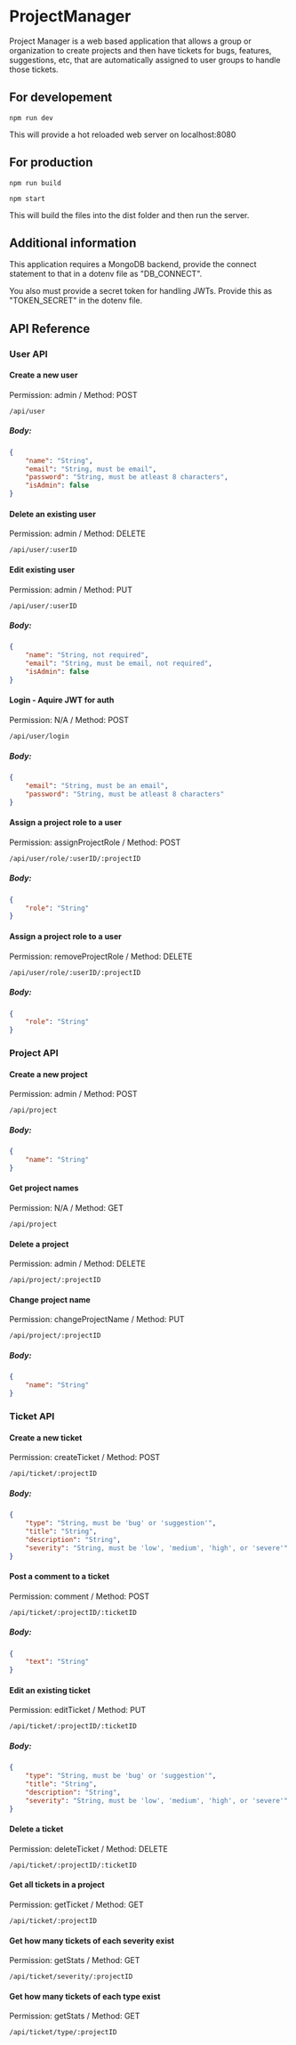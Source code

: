 # ProjectManager
Project Manager is a web based application that allows a group or organization to create projects
and then have tickets for bugs, features, suggestions, etc, that are automatically assigned to user groups
to handle those tickets.

## For developement
```
npm run dev
```
This will provide a hot reloaded web server on localhost:8080

## For production
```
npm run build
```
```
npm start
```
This will build the files into the dist folder and then run the server.

## Additional information
This application requires a MongoDB backend, provide the connect statement to that in a dotenv file as "DB_CONNECT".

You also must provide a secret token for handling JWTs. Provide this as "TOKEN_SECRET" in the dotenv file.

## API Reference

### User API

#### Create a new user
Permission: admin / Method: POST
```
/api/user
```
##### Body:
```json
{
	"name": "String",
	"email": "String, must be email",
	"password": "String, must be atleast 8 characters",
	"isAdmin": false
}
```

#### Delete an existing user
Permission: admin / Method: DELETE
```
/api/user/:userID
```

#### Edit existing user
Permission: admin / Method: PUT
```
/api/user/:userID
```
##### Body:
```json
{
	"name": "String, not required",
	"email": "String, must be email, not required",
	"isAdmin": false
}
```

#### Login - Aquire JWT for auth
Permission: N/A / Method: POST
```
/api/user/login
```
##### Body:
```json
{
	"email": "String, must be an email",
	"password": "String, must be atleast 8 characters"
}
```

#### Assign a project role to a user
Permission: assignProjectRole / Method: POST
```
/api/user/role/:userID/:projectID
```
##### Body:
```json
{
	"role": "String"
}
```

#### Assign a project role to a user
Permission: removeProjectRole / Method: DELETE
```
/api/user/role/:userID/:projectID
```
##### Body:
```json
{
	"role": "String"
}
```

### Project API

#### Create a new project
Permission: admin / Method: POST
```
/api/project
```
##### Body:
```json
{
	"name": "String"
}
```

#### Get project names
Permission: N/A / Method: GET
```
/api/project
```

#### Delete a project
Permission: admin / Method: DELETE
```
/api/project/:projectID
```

#### Change project name
Permission: changeProjectName / Method: PUT
```
/api/project/:projectID
```
##### Body:
```json
{
	"name": "String"
}
```

### Ticket API

#### Create a new ticket
Permission: createTicket / Method: POST
```
/api/ticket/:projectID
```
##### Body:
```json
{
	"type": "String, must be 'bug' or 'suggestion'",
	"title": "String",
	"description": "String",
	"severity": "String, must be 'low', 'medium', 'high', or 'severe'"
}
```

#### Post a comment to a ticket
Permission: comment / Method: POST
```
/api/ticket/:projectID/:ticketID
```
##### Body:
```json
{
	"text": "String"
}
```

#### Edit an existing ticket
Permission: editTicket / Method: PUT
```
/api/ticket/:projectID/:ticketID
```
##### Body:
```json
{
	"type": "String, must be 'bug' or 'suggestion'",
	"title": "String",
	"description": "String",
	"severity": "String, must be 'low', 'medium', 'high', or 'severe'"
}
```

#### Delete a ticket
Permission: deleteTicket / Method: DELETE
```
/api/ticket/:projectID/:ticketID
```

#### Get all tickets in a project
Permission: getTicket / Method: GET
```
/api/ticket/:projectID
```

#### Get how many tickets of each severity exist
Permission: getStats / Method: GET
```
/api/ticket/severity/:projectID
```

#### Get how many tickets of each type exist
Permission: getStats / Method: GET
```
/api/ticket/type/:projectID
```